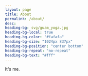 ```yaml
---
layout: page
title: About
permalink: /about/
desc: 
heading-bg: svg/guam_yoga.jpg
heading-bg-local: true
heading-bg-color: "#fafafa"
heading-bg-size: "1024px 837px"
heading-bg-position: "center bottom"
heading-bg-repeat: "no-repeat"
heading-bg-text: "#fff"
---
```


It's me.
